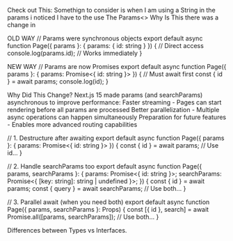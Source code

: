 Check out This:
Somethign to consider is when I am using a String in the params i noticed I have to the use The Params<>
Why Is This there was a change in

OLD WAY
// Params were synchronous objects
export default async function Page({
params
}: {
params: { id: string }
}) {
// Direct access
console.log(params.id); // Works immediately
}

NEW WAY
// Params are now Promises
export default async function Page({
params
}: {
params: Promise<{ id: string }>
}) {
// Must await first
const { id } = await params;
console.log(id);
}

Why Did This Change?
Next.js 15 made params (and searchParams) asynchronous to improve performance:
Faster streaming - Pages can start rendering before all params are processed
Better parallelization - Multiple async operations can happen simultaneously
Preparation for future features - Enables more advanced routing capabilities

// 1. Destructure after awaiting
export default async function Page({ params }: { params: Promise<{ id: string }> }) {
const { id } = await params;
// Use id...
}

// 2. Handle searchParams too
export default async function Page({
params,
searchParams
}: {
params: Promise<{ id: string }>;
searchParams: Promise<{ [key: string]: string | undefined }>;
}) {
const { id } = await params;
const { query } = await searchParams;
// Use both...
}

// 3. Parallel await (when you need both)
export default async function Page({ params, searchParams }: Props) {
const [{ id }, search] = await Promise.all([params, searchParams]);
// Use both...
}

Differences between Types vs Interfaces.
